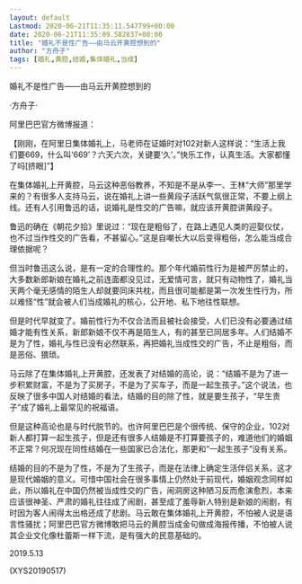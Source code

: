 ```yaml
---
layout: default
Lastmod: 2020-06-21T11:35:11.547799+00:00
date: 2020-06-21T11:35:09.582837+00:00
title: "婚礼不是性广告——由马云开黄腔想到的"
author: "方舟子"
tags: [婚礼,黄腔,结婚,集体婚礼,当成]
---
```


婚礼不是性广告——由马云开黄腔想到的

·方舟子·

阿里巴巴官方微博报道：

【刚刚，在阿里日集体婚礼上，马老师在证婚时对102对新人这样说：“生活上我们要669，什么叫‘669’？六天六次，关键要‘久’。”快乐工作，认真生活。大家都懂了吗[挤眼]”】

在集体婚礼上开黄腔，马云这种恶俗教养，不知是不是从李一、王林“大师”那里学来的？有很多人支持马云，说在婚礼上讲一些黄段子活跃气氛很正常，不要上纲上线。还有人引用鲁迅的话，说婚礼是性交的广告嘛，就应该开黄腔讲黄段子。

鲁迅的确在《朝花夕拾》里说过：“现在是粗俗了，在路上遇见人类的迎娶仪仗，也不过当作性交的广告看，不甚留心。”这是自嘲长大以后变得粗俗，怎么能当成合理依据呢？

但当时鲁迅这么说，是有一定的合理性的。那个年代婚前性行为是被严厉禁止的，大多数新郎新娘在婚礼之前连面都没见过，无爱情可言，就只有动物性了，婚礼当天两个毫无感情的陌生人却就要同床共枕，而且很可能都是第一次发生性行为，所以难怪“性”就会被人们当成婚礼的核心，公开地、私下地往性联想。

但是时代早就变了。婚前性行为不仅合法而且被社会接受，人们已没有必要通过结婚才能有性关系，新郎新娘不仅不再是陌生人，有的甚至已同居多年。人们结婚不是为了性，婚礼与性已没有必然联系，再把婚礼当成性交的广告，不止是粗俗，而是恶俗、猥琐。

马云除了在集体婚礼上开黄腔，还发表了对结婚的高论，说：“结婚不是为了进一步积累财富，不是为了买房子，不是为了买车子，而是一起生孩子。”这个说法，也反映了很多中国人对结婚的看法，结婚的目的除了性，就是要生孩子，“早生贵子”成了婚礼上最常见的祝福语。

但是这种高论也是与时代脱节的。也许阿里巴巴是个很传统、保守的企业，102对新人都打算一起生孩子，但是还有很多人结婚是不打算要孩子的，难道他们的婚姻不正常？何况现在同性结婚在一些国家已合法化，那更和“一起生孩子”没有关系。

结婚的目的不是为了性，不是为了生孩子，而是在法律上确定生活伴侣关系，这才是现代婚姻的意义。可惜中国社会在很多事情上仍然处于前现代，婚姻观念同样如此，所以婚礼在中国仍然被当成性交的广告，闹洞房这种陋习反而愈演愈烈，本来应该很神圣、严肃的婚礼往往成了闹剧，甚至成了羞辱新人特别是新娘的闹剧，有时因为客人闹得太出格还成了悲剧。马云敢在集体婚礼上开黄腔，不怕被人说是语言性骚扰；阿里巴巴官方微博敢把马云的黄腔当成金句做成海报传播，不怕被人说其企业文化像杜蕾斯一样下流，是有强大的民意基础的。

2019.5.13

(XYS20190517)

